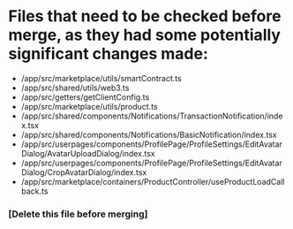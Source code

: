 # Files that need to be checked before merge, as they had some potentially significant changes made:

- /app/src/marketplace/utils/smartContract.ts
- /app/src/shared/utils/web3.ts
- /app/src/getters/getClientConfig.ts
- /app/src/marketplace/utils/product.ts
- /app/src/shared/components/Notifications/TransactionNotification/index.tsx
- /app/src/shared/components/Notifications/BasicNotification/index.tsx
- /app/src/userpages/components/ProfilePage/ProfileSettings/EditAvatarDialog/AvatarUploadDialog/index.tsx
- /app/src/userpages/components/ProfilePage/ProfileSettings/EditAvatarDialog/CropAvatarDialog/index.tsx
- /app/src/marketplace/containers/ProductController/useProductLoadCallback.ts


### [Delete this file before merging]
